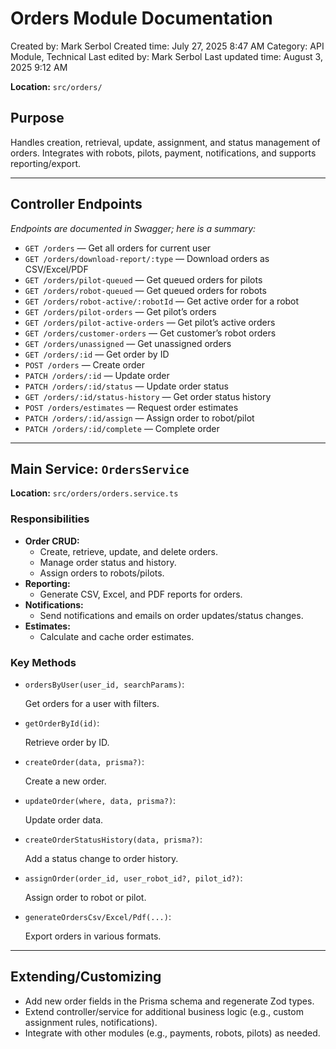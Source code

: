 # Orders Module Documentation

Created by: Mark Serbol
Created time: July 27, 2025 8:47 AM
Category: API Module, Technical
Last edited by: Mark Serbol
Last updated time: August 3, 2025 9:12 AM

**Location:** `src/orders/`

## **Purpose**

Handles creation, retrieval, update, assignment, and status management of orders. Integrates with robots, pilots, payment, notifications, and supports reporting/export.

---

## **Controller Endpoints**

*Endpoints are documented in Swagger; here is a summary:*

- `GET /orders` — Get all orders for current user
- `GET /orders/download-report/:type` — Download orders as CSV/Excel/PDF
- `GET /orders/pilot-queued` — Get queued orders for pilots
- `GET /orders/robot-queued` — Get queued orders for robots
- `GET /orders/robot-active/:robotId` — Get active order for a robot
- `GET /orders/pilot-orders` — Get pilot’s orders
- `GET /orders/pilot-active-orders` — Get pilot’s active orders
- `GET /orders/customer-orders` — Get customer’s robot orders
- `GET /orders/unassigned` — Get unassigned orders
- `GET /orders/:id` — Get order by ID
- `POST /orders` — Create order
- `PATCH /orders/:id` — Update order
- `PATCH /orders/:id/status` — Update order status
- `GET /orders/:id/status-history` — Get order status history
- `POST /orders/estimates` — Request order estimates
- `PATCH /orders/:id/assign` — Assign order to robot/pilot
- `PATCH /orders/:id/complete` — Complete order

---

## **Main Service: `OrdersService`**

**Location:** `src/orders/orders.service.ts`

### Responsibilities

- **Order CRUD:**
    - Create, retrieve, update, and delete orders.
    - Manage order status and history.
    - Assign orders to robots/pilots.
- **Reporting:**
    - Generate CSV, Excel, and PDF reports for orders.
- **Notifications:**
    - Send notifications and emails on order updates/status changes.
- **Estimates:**
    - Calculate and cache order estimates.

### Key Methods

- `ordersByUser(user_id, searchParams)`:
    
    Get orders for a user with filters.
    
- `getOrderById(id)`:
    
    Retrieve order by ID.
    
- `createOrder(data, prisma?)`:
    
    Create a new order.
    
- `updateOrder(where, data, prisma?)`:
    
    Update order data.
    
- `createOrderStatusHistory(data, prisma?)`:
    
    Add a status change to order history.
    
- `assignOrder(order_id, user_robot_id?, pilot_id?)`:
    
    Assign order to robot or pilot.
    
- `generateOrdersCsv/Excel/Pdf(...)`:
    
    Export orders in various formats.
    

---

## **Extending/Customizing**

- Add new order fields in the Prisma schema and regenerate Zod types.
- Extend controller/service for additional business logic (e.g., custom assignment rules, notifications).
- Integrate with other modules (e.g., payments, robots, pilots) as needed.